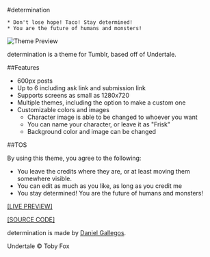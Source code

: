 #determination

	* Don't lose hope! Taco! Stay determined! 
	* You are the future of humans and monsters!


![Theme Preview](http://i.imgur.com/11Q3ALS.png)

determination is a theme for Tumblr, based off of Undertale.

##Features

 - 600px posts
 - Up to 6 including ask link and submission link
 - Supports screens as small as 1280x720
 - Multiple themes, including the option to make a custom one
 - Customizable colors and images
	 - Character image is able to be changed to whoever you want
	 - You can name your character, or leave it as "Frisk"
	 - Background color and image can be changed

##TOS

By using this theme, you agree to the following:

 - You leave the credits where they are, or at least moving them somewhere visible.
 - You can edit as much as you like, as long as you credit me
 - You stay determined! You are the future of humans and monsters!

[[LIVE PREVIEW]](http://determination-theme.tumblr.com/)

[[SOURCE CODE]](http://github.com/thattacoguy/determination)

determination is made by [Daniel Gallegos](http://thattacoguy.net).

Undertale &copy; Toby Fox